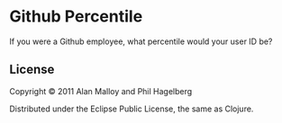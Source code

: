 # Github Percentile

If you were a Github employee, what percentile would your user ID be?

## License

Copyright © 2011 Alan Malloy and Phil Hagelberg

Distributed under the Eclipse Public License, the same as Clojure.
